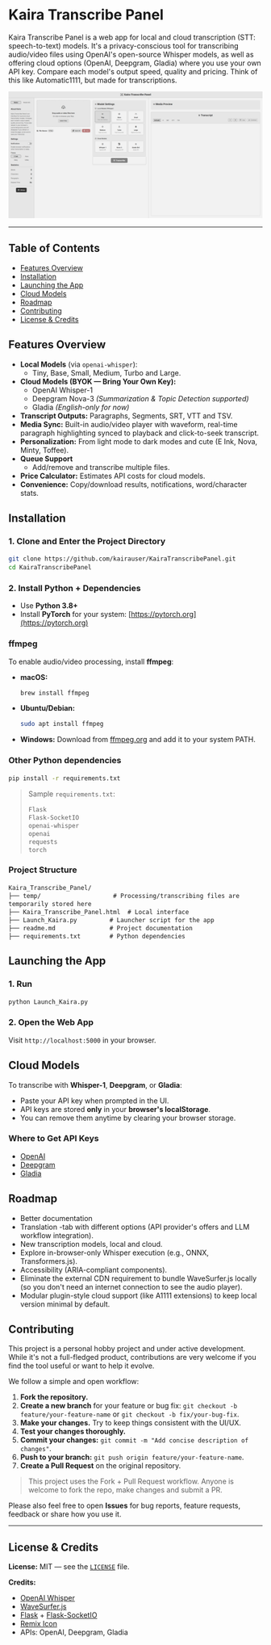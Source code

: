 # Kaira Transcribe Panel

Kaira Transcribe Panel is a web app for local and cloud transcription (STT: speech-to-text) models. It's a privacy-conscious tool for transcribing audio/video files using OpenAI's open-source Whisper models, as well as offering cloud options (OpenAI, Deepgram, Gladia) where you use your own API key. Compare each model's output speed, quality and pricing. Think of this like Automatic1111, but made for transcriptions.

![Kaira Screenshot](https://github.com/LandoNikko/Kaira-Transcribe-Panel/blob/main/Kaira_Homescreen.jpg?raw=true)

---

## Table of Contents

- [Features Overview](#features-overview)
- [Installation](#installation)
- [Launching the App](#launching-the-app)
- [Cloud Models](#cloud-models)
- [Roadmap](#roadmap)
- [Contributing](#contributing)
- [License & Credits](#license--credits)

## Features Overview

- **Local Models** (via `openai-whisper`):
  - Tiny, Base, Small, Medium, Turbo and Large.
- **Cloud Models (BYOK — Bring Your Own Key):**
  - OpenAI Whisper-1
  - Deepgram Nova-3 *(Summarization & Topic Detection supported)*
  - Gladia *(English-only for now)*
- **Transcript Outputs:** Paragraphs, Segments, SRT, VTT and TSV.
- **Media Sync:** Built-in audio/video player with waveform, real-time paragraph highlighting synced to playback and click-to-seek transcript.
- **Personalization:** From light mode to dark modes and cute (E Ink, Nova, Minty, Toffee).
- **Queue Support**
  - Add/remove and transcribe multiple files.
- **Price Calculator:** Estimates API costs for cloud models.
- **Convenience:** Copy/download results, notifications, word/character stats.

## Installation

### 1. Clone and Enter the Project Directory

```bash
git clone https://github.com/kairauser/KairaTranscribePanel.git
cd KairaTranscribePanel
```

### 2. Install Python + Dependencies

- Use **Python 3.8+**
- Install **PyTorch** for your system: [https://pytorch.org](https://pytorch.org)

### ffmpeg

To enable audio/video processing, install **ffmpeg**:

- **macOS:**
  ```bash
  brew install ffmpeg
  ```
- **Ubuntu/Debian:**
  ```bash
  sudo apt install ffmpeg
  ```
- **Windows:**
  Download from [ffmpeg.org](https://ffmpeg.org/download.html) and add it to your system PATH.

### Other Python dependencies

```bash
pip install -r requirements.txt
```

> Sample `requirements.txt`:
> ```
> Flask
> Flask-SocketIO
> openai-whisper
> openai
> requests
> torch
> ```

### Project Structure

```
Kaira_Transcribe_Panel/
├── temp/                    # Processing/transcribing files are temporarily stored here
├── Kaira_Transcribe_Panel.html  # Local interface
├── Launch_Kaira.py         # Launcher script for the app
├── readme.md               # Project documentation
├── requirements.txt        # Python dependencies
```

## Launching the App

### 1. Run

```bash
python Launch_Kaira.py
```

### 2. Open the Web App

Visit `http://localhost:5000` in your browser.

## Cloud Models

To transcribe with **Whisper-1**, **Deepgram**, or **Gladia**:

- Paste your API key when prompted in the UI.
- API keys are stored **only** in your **browser's localStorage**.
- You can remove them anytime by clearing your browser storage.

### Where to Get API Keys

- [OpenAI](https://platform.openai.com/account/api-keys)
- [Deepgram](https://console.deepgram.com/signup)
- [Gladia](https://gladia.io)

## Roadmap

- Better documentation
- Translation -tab with different options (API provider's offers and LLM workflow integration).
- New transcription models, local and cloud.
- Explore in-browser-only Whisper execution (e.g., ONNX, Transformers.js).
- Accessibility (ARIA-compliant components).
- Eliminate the external CDN requirement to bundle WaveSurfer.js locally (so you don't need an internet connection to see the audio player).
- Modular plugin-style cloud support (like A1111 extensions) to keep local version minimal by default.


## Contributing

This project is a personal hobby project and under active development. While it's not a full-fledged product, contributions are very welcome if you find the tool useful or want to help it evolve.

We follow a simple and open workflow:

1. **Fork the repository.**
2. **Create a new branch** for your feature or bug fix: `git checkout -b feature/your-feature-name` or `git checkout -b fix/your-bug-fix`.
3. **Make your changes.** Try to keep things consistent with the UI/UX.
4. **Test your changes thoroughly.**
5. **Commit your changes:** `git commit -m "Add concise description of changes"`.
6. **Push to your branch:** `git push origin feature/your-feature-name`.
7. **Create a Pull Request** on the original repository.

> This project uses the Fork + Pull Request workflow. Anyone is welcome to fork the repo, make changes and submit a PR.

Please also feel free to open **Issues** for bug reports, feature requests, feedback or share how you use it.

---

## License & Credits

**License:** MIT — see the [`LICENSE`](LICENSE) file.

**Credits:**

- [OpenAI Whisper](https://github.com/openai/whisper)
- [WaveSurfer.js](https://wavesurfer-js.org/)
- [Flask](https://flask.palletsprojects.com/) + [Flask-SocketIO](https://flask-socketio.readthedocs.io/)
- [Remix Icon](https://remixicon.com/)
- APIs: OpenAI, Deepgram, Gladia
